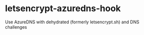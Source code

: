 # letsencrypt-azuredns-hook
Use AzureDNS with dehydrated (formerly letsencrypt.sh) and DNS challenges

